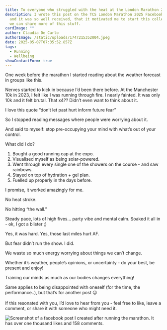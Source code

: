 ```yaml
---
title: To everyone who struggled with the heat at the London Marathon 2025
description: I wrote this post on the TCS London Marathon 2025 Facebook group,
  and it was so well received, that it motivated me to start this collective so
  we can share more of this stuff.
cardImage: ""
author: Claudia De Carlo
authorImage: /static/uploads/1747215352004.jpeg
date: 2025-05-07T07:35:52.857Z
tags:
  - Running
  - Wellbeing
showContactForm: true
---
```

One week before the marathon I started reading about the weather forecast in groups like this.

Nerves started to kick in because I’d been there before. At the Manchester 10k in 2023, I felt like I was running through fire. I nearly fainted. It was only 10k and it felt brutal. That x4?? Didn’t even want to think about it.

I love this quote “don’t let past hurt inform future fear”

So I stopped reading messages where people were worrying about it.

And said to myself: stop pre-occupying your mind with what’s out of your control.

What did I do?

1. Bought a good running cap at the expo.
2. Visualised myself as being solar-powered.
3. Went through every single one of the showers on the course - and saw rainbows.
4. Stayed on top of hydration + gel plan.
5. Fuelled up properly in the days before.

I promise, it worked amazingly for me.

No heat stroke.

No hitting “the wall.”

Steady pace, lots of high fives… party vibe and mental calm. Soaked it all in - ok, I got a blister ;)

Yes, it was hard. Yes, those last miles hurt AF.

But fear didn’t run the show. I did.

We waste so much energy worrying about things we can’t change.

Whether it’s weather, people’s opinions, or uncertainty - do your best, be present and enjoy!

Training our minds as much as our bodies changes everything!

Same applies to being disappointed with oneself (for the time, the performance..), but that’s for another post 😉\
\
If this resonated with you, I’d love to hear from you - feel free to like, leave a comment, or share it with someone who might need it. 

![Screenshot of a facebook post I created after running the marathon. It has over one thousand likes and 158 comments.](/static/uploads/915ee597-fb43-469f-8b9e-9cb3499754d3_1247x1374.webp)
